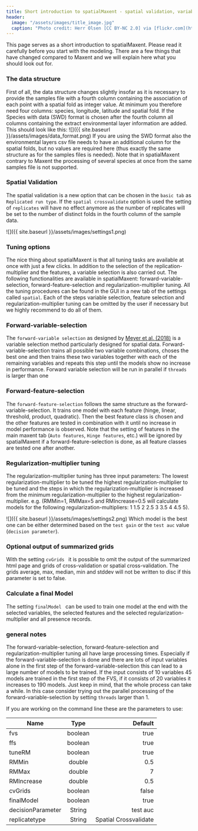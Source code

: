 ```yaml
---
title: Short introduction to spatialMaxent - spatial validation, variable selection and parameter tuning in one go
header:
  image: "/assets/images/title_image.jpg"
  caption: "Photo credit: Herr Olsen [CC BY-NC 2.0] via [flickr.com](https://www.flickr.com/photos/herrolsen/26966727587/)"
---
```



This page serves as a short introduction to spatialMaxent. Please read it carefully before you start with the modeling. There are a few things that have changed compared to Maxent and we will explain here what you should look out for.

### The data structure

First of all, the data structure changes slightly insofar as it is necessary to provide the samples file with a fourth column containing the association of each point with a spatial fold as integer value. At minimum you therefore need four columns: species, longitude, latitude and spatial fold. If the Species with data (SWD) format is chosen after the fourth column all columns containing the extract environmental layer information are added. This should look like this:
![]({{ site.baseurl }}/assets/images/data_format.png)
If you are using the SWD format also the environmental layers csv file needs to have an additional column for the spatial folds, but no values are required here (thus exactly the same structure as for the samples files is needed). Note that in spatialMaxent contrary to Maxent the processing of several species at once from the same samples file is not supported.

### Spatial Validation

The spatial validation is a new option that can be chosen in the `basic tab` as `Replicated run type`. If the `spatial crossvalidate` option is used the setting of `replicates` will have no effect anymore as the number of replicates will be set to the number of distinct folds in the fourth column of the sample data.

![]({{ site.baseurl }}/assets/images/settings1.png)

### Tuning options
The nice thing about spatialMaxent is that all tuning tasks are available at once with just a few clicks. In addition to the selection of the replication-multiplier and the features, a variable selection is also carried out. The following functionalities are available in spatialMaxent: forward-variable-selection, forward-feature-selection and regularization-multiplier tuning. All the tuning procedures can be found in the GUI in a new tab of the settings called `spatial`. Each of the steps variable selection, feature selection and regularization-multiplier tuning can be omitted by the user if necessary but we highly recommend to do all of them.

### Forward-variable-selection

The `forward-variable selection` as designed by [Meyer et al. (2018)](https://doi.org/10.1016/j.envsoft.2017.12.001) is a variable selection method particularly designed for spatial data. Forward-variable-selection trains all possible two variable combinations, choses the best one and then trains these two variables together with each of the remaining variables and repeats this step until the models show no increase in performance. Forward variable selection will be run in parallel if `threads` is larger than one

### Forward-feature-selection
The `forward-feature-selection` follows the same structure as the forward-variable-selection. It trains one model with each feature (hinge, linear, threshold, product, quadratic). Then the best feature class is chosen and the other features are tested in combination with it until no increase in model performance is observed. Note that the setting of features in the main maxent tab (`Auto features`, `Hinge features`, etc.) will be ignored by spatialMaxent if a forward-feature-selection is done, as all feature classes are tested one after another.

### Regularization-multiplier tuning
The regularization-multiplier tuning has three input parameters: The lowest regularization-multiplier to be tuned the highest regularization-multiplier to be tuned and the steps in which the regularization-multiplier is increased from the minimum regularization-multiplier to the highest regularization-multiplier. e.g. (RMMin=1, RMMax=5 and RMIncrease=0.5 will calculate models for the following regularization-multipliers: 1 1.5 2 2.5 3 3.5 4 4.5 5).


![]({{ site.baseurl }}/assets/images/settings2.png)
Which model is the best one can be either determined based on the `test gain` or the `test auc` value (`decision parameter`).

### Optional output of summarized grids
With the setting `cvGrids ` it is possible to omit the output of the summarized html page and grids of cross-validation or spatial cross-validation. The grids average, max, median, min and stddev will not be written to disc if this parameter is set to false.

### Calculate a final Model
The setting `finalModel ` can be used to train one model at the end with the selected variables, the selected features and the selected regularization-multiplier and all presence records. 


### general notes
The forward-variable-selection, forward-feature-selection and regularization-multiplier tuning all have large processing times. Especially if the forward-variable-selection is done and there are lots of input variables alone in the first step of the forward-variable-selection this can lead to a large number of models to be trained. If the input consists of 10 variables 45 models are trained in the first step of the FVS, if it consists of 20 variables it increases to 190 models. Just keep in mind, that the whole process can take a while. In this case consider trying out the parallel processing of the forward-variable-selection by setting `threads` larger than 1.
 
If you are working on the command line these are the parameters to use:

|**Name**|**Type**|**Default**|
| --------- |:--------:| -----:|
|fvs| boolean| true|
|ffs| boolean| true|
|tuneRM|boolean| true|
|RMMin| double| 0.5|
|RMMax| double| 7|
|RMIncrease| double| 0.5|
|cvGrids|boolean|false|
|finalModel|boolean|true|
| decisionParameter|String| test auc|
| replicatetype|String| Spatial Crossvalidate|




